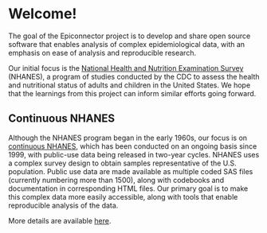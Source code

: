 # Welcome!

The goal of the Epiconnector project is to develop and share open source software that enables analysis of complex epidemiological data, with an emphasis on ease of analysis and reproducible research.

Our initial focus is the [National Health and Nutrition Examination Survey](https://www.cdc.gov/nchs/nhanes/) (NHANES), a program of studies conducted by the CDC to assess the health and nutritional status of adults and children in the United States. We hope that the learnings from this project can inform similar efforts going forward.

## Continuous NHANES

Although the NHANES program began in the early 1960s, our focus is on [continuous NHANES](https://wwwn.cdc.gov/nchs/nhanes/ContinuousNhanes/Default.aspx), which has been conducted on an ongoing basis since 1999, with public-use data being released in two-year cycles. NHANES uses a complex survey design to obtain samples representative of the U.S. population. Public use data are made available as multiple coded SAS files (currently numbering more than 1500), along with codebooks and documentation in corresponding HTML files. Our primary goal is to make this complex data more easily accessible, along with tools that enable reproducible analysis of the data.

More details are available [here](./nhanes-docs/).



